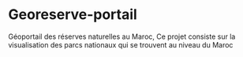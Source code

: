 # Georeserve-portail
Géoportail des réserves naturelles  au Maroc,
Ce projet consiste sur la visualisation des parcs nationaux qui se trouvent au niveau du Maroc
